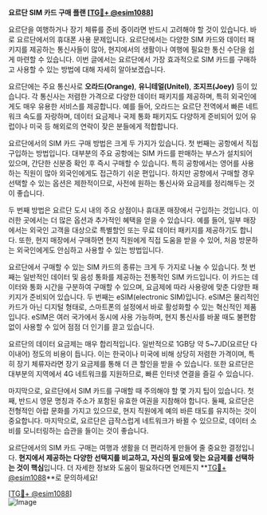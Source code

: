 **요르단 SIM 카드 구매 플랜 [[TG💪+ @esim1088](https://t.me/s/esim1088)]**

요르단을 여행하거나 장기 체류를 준비 중이라면 반드시 고려해야 할 것이 있습니다. 바로 요르단에서의 휴대폰 사용 문제입니다. 요르단에서는 다양한 SIM 카드와 데이터 패키지를 제공하는 통신사들이 많아, 현지에서의 생활이나 여행에 필요한 통신 수단을 쉽게 마련할 수 있습니다. 이번 글에서는 요르단에서 가장 효과적으로 SIM 카드를 구매하고 사용할 수 있는 방법에 대해 자세히 알아보겠습니다.

요르단에는 주요 통신사로 **오라드(Orange)**, **유니테얼(Unitel)**, **조지프(Joey)** 등이 있습니다. 각 통신사는 저렴한 가격으로 다양한 데이터 패키지를 제공하며, 특히 외국인에게도 매우 유용한 서비스를 제공합니다. 예를 들어, 오라드는 요르단 전역에서 빠른 네트워크 속도를 자랑하며, 데이터 요금제나 국제 통화 패키지도 다양하게 준비되어 있어 유럽이나 미국 등 해외로의 연락이 잦은 분들에게 적합합니다.

요르단에서의 SIM 카드 구매 방법은 크게 두 가지가 있습니다. 첫 번째는 공항에서 직접 구입하는 방법입니다. 대부분의 주요 공항에는 SIM 카드를 판매하는 부스가 설치되어 있으며, 간단한 신분증 확인 후 즉시 구매할 수 있습니다. 특히 공항에서는 영어를 사용하는 직원이 많아 외국인에게도 접근하기 쉬운 편입니다. 하지만 공항에서 구매할 경우 선택할 수 있는 옵션은 제한적이므로, 사전에 원하는 통신사와 요금제를 정리해두는 것이 좋습니다.

두 번째 방법은 요르단 도시 내의 주요 상점이나 휴대폰 매장에서 구입하는 것입니다. 이러한 곳에서는 더 많은 옵션과 추가적인 혜택을 얻을 수 있습니다. 예를 들어, 일부 매장에서는 외국인 고객을 대상으로 특별할인 또는 무료 데이터 패키지를 제공하기도 합니다. 또한, 현지 매장에서 구매하면 현지 직원에게 직접 도움을 받을 수 있어, 처음 방문하는 외국인에게도 안심하고 사용할 수 있는 방법입니다.

요르단에서 구매할 수 있는 SIM 카드의 종류는 크게 두 가지로 나눌 수 있습니다. 첫 번째는 일반적인 데이터 및 음성 통화를 제공하는 전통적인 SIM 카드입니다. 이 카드는 데이터와 통화 시간을 구분하여 구매할 수 있으며, 요금제에 따라 사용량에 맞춘 다양한 패키지가 준비되어 있습니다. 두 번째는 eSIM(electronic SIM)입니다. eSIM은 물리적인 카드가 아닌 디지털 형태로, 스마트폰의 설정에서 바로 활성화할 수 있는 혁신적인 제품입니다. eSIM은 여러 국가에서 동시에 사용 가능하며, 현지 통신사를 바꿀 때도 불편함 없이 사용할 수 있어 점점 더 인기를 끌고 있습니다.

요르단의 데이터 요금제는 매우 합리적입니다. 일반적으로 1GB당 약 5~7JD(요르단 다이내어) 정도의 비용이 듭니다. 이는 한국이나 미국에 비해 상당히 저렴한 가격이며, 특히 장기 체류자라면 장기 요금제를 통해 더 큰 할인을 받을 수 있습니다. 또한 요르단은 대부분의 지역에서 4G 네트워크를 지원하므로, 빠른 인터넷 연결을 즐길 수 있습니다.

마지막으로, 요르단에서 SIM 카드를 구매할 때 주의해야 할 몇 가지 팁이 있습니다. 첫째, 반드시 영문 명칭과 주소가 포함된 유효한 여권을 지참해야 합니다. 둘째, 요르단은 전형적인 아랍 문화를 가지고 있으므로, 현지 직원에게 예의 바른 태도를 유지하는 것이 중요합니다. 마지막으로, 요르단은 급작스럽게 네트워크가 바뀔 수 있으므로, 데이터 소비를 모니터링하는 습관을 들이는 것이 좋습니다.

요르단에서의 SIM 카드 구매는 여행과 생활을 더 편리하게 만들어 줄 중요한 결정입니다. **현지에서 제공하는 다양한 선택지를 비교하고, 자신의 필요에 맞는 요금제를 선택하는 것이 핵심**입니다. 더 자세한 정보와 도움이 필요하다면 언제든지 **[TG💪+ @esim1088](https://t.me/s/esim1088)**로 문의하세요!

[[TG💪+ @esim1088](https://t.me/s/esim1088)]  
![Image](https://i.postimg.cc/Y0z9fWf4/image.png)